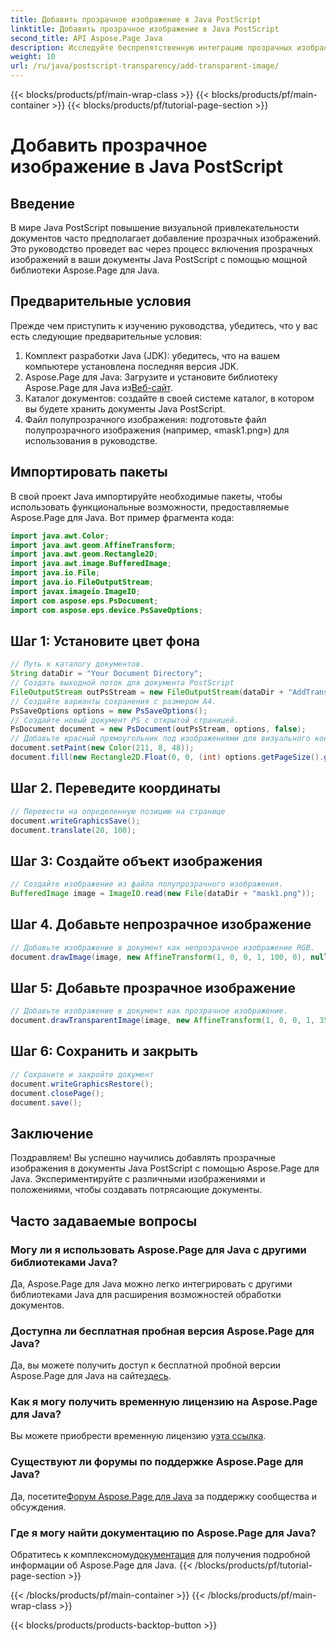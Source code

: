 ```yaml
---
title: Добавить прозрачное изображение в Java PostScript
linktitle: Добавить прозрачное изображение в Java PostScript
second_title: API Aspose.Page Java
description: Исследуйте беспрепятственную интеграцию прозрачных изображений в документы Java PostScript с помощью Aspose.Page для Java. Улучшите визуализацию документов без особых усилий.
weight: 10
url: /ru/java/postscript-transparency/add-transparent-image/
---
```


{{< blocks/products/pf/main-wrap-class >}}
{{< blocks/products/pf/main-container >}}
{{< blocks/products/pf/tutorial-page-section >}}

# Добавить прозрачное изображение в Java PostScript

## Введение
В мире Java PostScript повышение визуальной привлекательности документов часто предполагает добавление прозрачных изображений. Это руководство проведет вас через процесс включения прозрачных изображений в ваши документы Java PostScript с помощью мощной библиотеки Aspose.Page для Java.
## Предварительные условия
Прежде чем приступить к изучению руководства, убедитесь, что у вас есть следующие предварительные условия:
1. Комплект разработки Java (JDK): убедитесь, что на вашем компьютере установлена последняя версия JDK.
2.  Aspose.Page для Java: Загрузите и установите библиотеку Aspose.Page для Java из[Веб-сайт](https://releases.aspose.com/page/java/).
3. Каталог документов: создайте в своей системе каталог, в котором вы будете хранить документы Java PostScript.
4. Файл полупрозрачного изображения: подготовьте файл полупрозрачного изображения (например, «mask1.png») для использования в руководстве.
## Импортировать пакеты
В свой проект Java импортируйте необходимые пакеты, чтобы использовать функциональные возможности, предоставляемые Aspose.Page для Java. Вот пример фрагмента кода:
```java
import java.awt.Color;
import java.awt.geom.AffineTransform;
import java.awt.geom.Rectangle2D;
import java.awt.image.BufferedImage;
import java.io.File;
import java.io.FileOutputStream;
import javax.imageio.ImageIO;
import com.aspose.eps.PsDocument;
import com.aspose.eps.device.PsSaveOptions;
```
## Шаг 1: Установите цвет фона
```java
// Путь к каталогу документов.
String dataDir = "Your Document Directory";
// Создать выходной поток для документа PostScript
FileOutputStream outPsStream = new FileOutputStream(dataDir + "AddTransparentImage_outPS.ps");
// Создайте варианты сохранения с размером А4.
PsSaveOptions options = new PsSaveOptions();
// Создайте новый документ PS с открытой страницей.
PsDocument document = new PsDocument(outPsStream, options, false);
// Добавьте красный прямоугольник под изображениями для визуального контраста.
document.setPaint(new Color(211, 8, 48));
document.fill(new Rectangle2D.Float(0, 0, (int) options.getPageSize().getWidth(), 300));
```
## Шаг 2. Переведите координаты
```java
// Перевести на определенную позицию на странице
document.writeGraphicsSave();
document.translate(20, 100);
```
## Шаг 3: Создайте объект изображения
```java
// Создайте изображение из файла полупрозрачного изображения.
BufferedImage image = ImageIO.read(new File(dataDir + "mask1.png"));
```
## Шаг 4. Добавьте непрозрачное изображение
```java
// Добавьте изображение в документ как непрозрачное изображение RGB.
document.drawImage(image, new AffineTransform(1, 0, 0, 1, 100, 0), null);
```
## Шаг 5: Добавьте прозрачное изображение
```java
// Добавьте изображение в документ как прозрачное изображение.
document.drawTransparentImage(image, new AffineTransform(1, 0, 0, 1, 350, 0), 255);
```
## Шаг 6: Сохранить и закрыть
```java
// Сохраните и закройте документ
document.writeGraphicsRestore();
document.closePage();
document.save();
```
## Заключение
Поздравляем! Вы успешно научились добавлять прозрачные изображения в документы Java PostScript с помощью Aspose.Page для Java. Экспериментируйте с различными изображениями и положениями, чтобы создавать потрясающие документы.
## Часто задаваемые вопросы
### Могу ли я использовать Aspose.Page для Java с другими библиотеками Java?
Да, Aspose.Page для Java можно легко интегрировать с другими библиотеками Java для расширения возможностей обработки документов.
### Доступна ли бесплатная пробная версия Aspose.Page для Java?
 Да, вы можете получить доступ к бесплатной пробной версии Aspose.Page для Java на сайте[здесь](https://releases.aspose.com/).
### Как я могу получить временную лицензию на Aspose.Page для Java?
 Вы можете приобрести временную лицензию у[эта ссылка](https://purchase.aspose.com/temporary-license/).
### Существуют ли форумы по поддержке Aspose.Page для Java?
 Да, посетите[Форум Aspose.Page для Java](https://forum.aspose.com/c/page/39) за поддержку сообщества и обсуждения.
### Где я могу найти документацию по Aspose.Page для Java?
 Обратитесь к комплексному[документация](https://reference.aspose.com/page/java/) для получения подробной информации об Aspose.Page для Java.
{{< /blocks/products/pf/tutorial-page-section >}}

{{< /blocks/products/pf/main-container >}}
{{< /blocks/products/pf/main-wrap-class >}}

{{< blocks/products/products-backtop-button >}}
